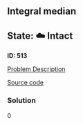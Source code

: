 ## Integral median

## State: :cloud: **Intact**

**ID: 513**

[Problem Description](https://projecteuler.net/problem=513)

[Source code](main.cpp)

### Solution
0